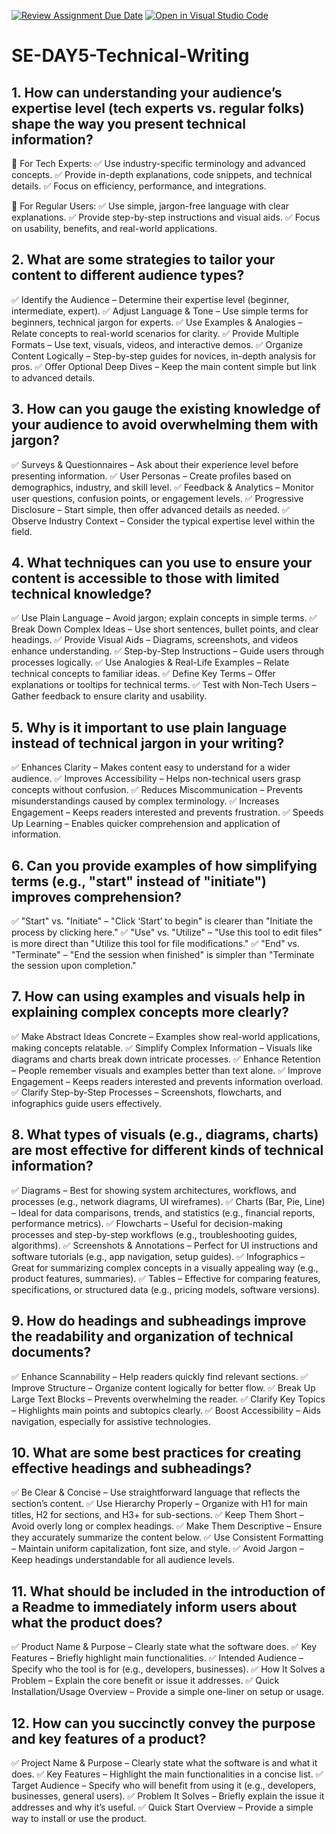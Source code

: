 [![Review Assignment Due Date](https://classroom.github.com/assets/deadline-readme-button-22041afd0340ce965d47ae6ef1cefeee28c7c493a6346c4f15d667ab976d596c.svg)](https://classroom.github.com/a/zsAR-pyY)
[![Open in Visual Studio Code](https://classroom.github.com/assets/open-in-vscode-2e0aaae1b6195c2367325f4f02e2d04e9abb55f0b24a779b69b11b9e10269abc.svg)](https://classroom.github.com/online_ide?assignment_repo_id=18857108&assignment_repo_type=AssignmentRepo)
# SE-DAY5-Technical-Writing
## 1. How can understanding your audience’s expertise level (tech experts vs. regular folks) shape the way you present technical information?
🔹 For Tech Experts:
✅ Use industry-specific terminology and advanced concepts.
✅ Provide in-depth explanations, code snippets, and technical details.
✅ Focus on efficiency, performance, and integrations.

🔹 For Regular Users:
✅ Use simple, jargon-free language with clear explanations.
✅ Provide step-by-step instructions and visual aids.
✅ Focus on usability, benefits, and real-world applications.
## 2. What are some strategies to tailor your content to different audience types?
✅ Identify the Audience – Determine their expertise level (beginner, intermediate, expert).
✅ Adjust Language & Tone – Use simple terms for beginners, technical jargon for experts.
✅ Use Examples & Analogies – Relate concepts to real-world scenarios for clarity.
✅ Provide Multiple Formats – Use text, visuals, videos, and interactive demos.
✅ Organize Content Logically – Step-by-step guides for novices, in-depth analysis for pros.
✅ Offer Optional Deep Dives – Keep the main content simple but link to advanced details.
## 3. How can you gauge the existing knowledge of your audience to avoid overwhelming them with jargon?
✅ Surveys & Questionnaires – Ask about their experience level before presenting information.
✅ User Personas – Create profiles based on demographics, industry, and skill level.
✅ Feedback & Analytics – Monitor user questions, confusion points, or engagement levels.
✅ Progressive Disclosure – Start simple, then offer advanced details as needed.
✅ Observe Industry Context – Consider the typical expertise level within the field.
## 4. What techniques can you use to ensure your content is accessible to those with limited technical knowledge?
✅ Use Plain Language – Avoid jargon; explain concepts in simple terms.
✅ Break Down Complex Ideas – Use short sentences, bullet points, and clear headings.
✅ Provide Visual Aids – Diagrams, screenshots, and videos enhance understanding.
✅ Step-by-Step Instructions – Guide users through processes logically.
✅ Use Analogies & Real-Life Examples – Relate technical concepts to familiar ideas.
✅ Define Key Terms – Offer explanations or tooltips for technical terms.
✅ Test with Non-Tech Users – Gather feedback to ensure clarity and usability.
## 5. Why is it important to use plain language instead of technical jargon in your writing?
✅ Enhances Clarity – Makes content easy to understand for a wider audience.
✅ Improves Accessibility – Helps non-technical users grasp concepts without confusion.
✅ Reduces Miscommunication – Prevents misunderstandings caused by complex terminology.
✅ Increases Engagement – Keeps readers interested and prevents frustration.
✅ Speeds Up Learning – Enables quicker comprehension and application of information.
## 6. Can you provide examples of how simplifying terms (e.g., "start" instead of "initiate") improves comprehension?
✅ "Start" vs. "Initiate" – "Click ‘Start’ to begin" is clearer than "Initiate the process by clicking here."
✅ "Use" vs. "Utilize" – "Use this tool to edit files" is more direct than "Utilize this tool for file modifications."
✅ "End" vs. "Terminate" – "End the session when finished" is simpler than "Terminate the session upon completion."
## 7. How can using examples and visuals help in explaining complex concepts more clearly?
✅ Make Abstract Ideas Concrete – Examples show real-world applications, making concepts relatable.
✅ Simplify Complex Information – Visuals like diagrams and charts break down intricate processes.
✅ Enhance Retention – People remember visuals and examples better than text alone.
✅ Improve Engagement – Keeps readers interested and prevents information overload.
✅ Clarify Step-by-Step Processes – Screenshots, flowcharts, and infographics guide users effectively.
## 8. What types of visuals (e.g., diagrams, charts) are most effective for different kinds of technical information?
✅ Diagrams – Best for showing system architectures, workflows, and processes (e.g., network diagrams, UI wireframes).
✅ Charts (Bar, Pie, Line) – Ideal for data comparisons, trends, and statistics (e.g., financial reports, performance metrics).
✅ Flowcharts – Useful for decision-making processes and step-by-step workflows (e.g., troubleshooting guides, algorithms).
✅ Screenshots & Annotations – Perfect for UI instructions and software tutorials (e.g., app navigation, setup guides).
✅ Infographics – Great for summarizing complex concepts in a visually appealing way (e.g., product features, summaries).
✅ Tables – Effective for comparing features, specifications, or structured data (e.g., pricing models, software versions).
## 9. How do headings and subheadings improve the readability and organization of technical documents?
✅ Enhance Scannability – Help readers quickly find relevant sections.
✅ Improve Structure – Organize content logically for better flow.
✅ Break Up Large Text Blocks – Prevents overwhelming the reader.
✅ Clarify Key Topics – Highlights main points and subtopics clearly.
✅ Boost Accessibility – Aids navigation, especially for assistive technologies.
## 10. What are some best practices for creating effective headings and subheadings?
✅ Be Clear & Concise – Use straightforward language that reflects the section’s content.
✅ Use Hierarchy Properly – Organize with H1 for main titles, H2 for sections, and H3+ for sub-sections.
✅ Keep Them Short – Avoid overly long or complex headings.
✅ Make Them Descriptive – Ensure they accurately summarize the content below.
✅ Use Consistent Formatting – Maintain uniform capitalization, font size, and style.
✅ Avoid Jargon – Keep headings understandable for all audience levels.
## 11. What should be included in the introduction of a Readme to immediately inform users about what the product does?
✅ Product Name & Purpose – Clearly state what the software does.
✅ Key Features – Briefly highlight main functionalities.
✅ Intended Audience – Specify who the tool is for (e.g., developers, businesses).
✅ How It Solves a Problem – Explain the core benefit or issue it addresses.
✅ Quick Installation/Usage Overview – Provide a simple one-liner on setup or usage.
## 12. How can you succinctly convey the purpose and key features of a product?
✅ Project Name & Purpose – Clearly state what the software is and what it does.
✅ Key Features – Highlight the main functionalities in a concise list.
✅ Target Audience – Specify who will benefit from using it (e.g., developers, businesses, general users).
✅ Problem It Solves – Briefly explain the issue it addresses and why it’s useful.
✅ Quick Start Overview – Provide a simple way to install or use the product.
